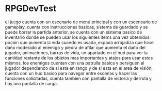 # RPGDevTest
 
el juego cuenta con un escenario de menú principal y con un esceneario de gameplay, cuenta con instrucciones basicas, sistema de guardado y se puede borrar la partida anterior, se cuenta con un sistema basico de inventario donde se pueden usar los siguientes items una vez obtenidos: poción que aumenta la vida cuando es usada, espada arrojadiza que hace daño moderado al enemigo y piedra de afilar que aumenta el daño del jugador, animaciones, barras de vida, un apartado en el hud para ver la cantidad restante de los objetos mas importantes y atajos para usar estos mismos, los enemigos cuentan con una patrulla basica y persiguen al jugador dependiendo de si esta en rango y de si esta en el area de visión, cuenta con un hud basico para navegar entre escenas y hacer las funciones solicitadas, cuenta tambien con pantalla de victoria y derrota y hay una pantalla de carga.
 
